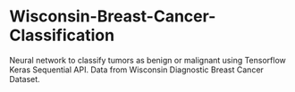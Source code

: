 # Wisconsin-Breast-Cancer-Classification
Neural network to classify tumors as benign or malignant using Tensorflow Keras Sequential API. Data from Wisconsin Diagnostic Breast Cancer Dataset. 

